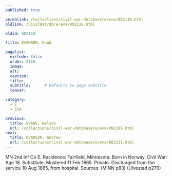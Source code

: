 ```yaml
---
published: true

permalink: /collections/civil-war-database/e/eva/002110.html
oldlink: /CivilWar/db/e/eva/002110.html

oldid: 002110

title: EVANSEN, Knud

pagelist:
  exclude: false
  order: 2110
  image: 
  alt:
  caption:
  title:
  subtitle:      # Defaults to page subtitle
  teaser:

category: 
  - E 
  - EVA

previous:
  title: EVANS, Nelson
  url: /collections/civil-war-database/e/eva/002109.html  
next:
  title: EVANSON, Andrew
  url: /collections/civil-war-database/e/eva/002111.html   
---
```

MN 2nd Inf Co E. Residence: Fairfield, Minnesota. Born in Norway. Civil War: Age 18. Substitute. Mustered 11 Feb 1865. Private. Discharged from the service 10 Aug 1865, from hospital. Sources: (MINN p83) (Ulvestad p279)